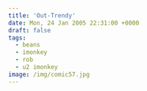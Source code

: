 ```yaml
---
title: 'Out-Trendy'
date: Mon, 24 Jan 2005 22:31:00 +0000
draft: false
tags:
  - beans
  - imonkey
  - rob
  - u2 imonkey
image: /img/comic57.jpg
---
```


